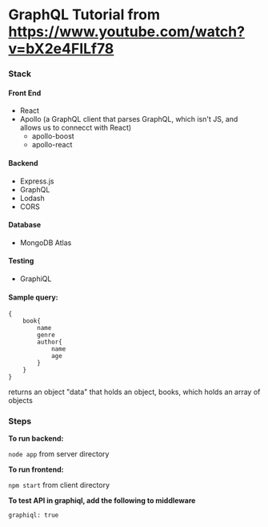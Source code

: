 # GraphQL Tutorial from https://www.youtube.com/watch?v=bX2e4FILf78

### Stack

#### Front End
- React
- Apollo (a GraphQL client that parses GraphQL, which isn't JS, and allows us to connecct with React)
    - apollo-boost
    - apollo-react

#### Backend
- Express.js
- GraphQL
- Lodash
- CORS

#### Database
- MongoDB Atlas

#### Testing
- GraphiQL

#### Sample query:

```
{
    book{
        name
        genre
        author{
            name
            age
        }
    }
}
```

returns an object "data" that holds an object, books, which holds an array of objects 

### Steps

**To run backend:**

`node app` from server directory

**To run frontend:**

`npm start` from client directory

**To test API in graphiql, add the following to middleware**

`graphiql: true`

